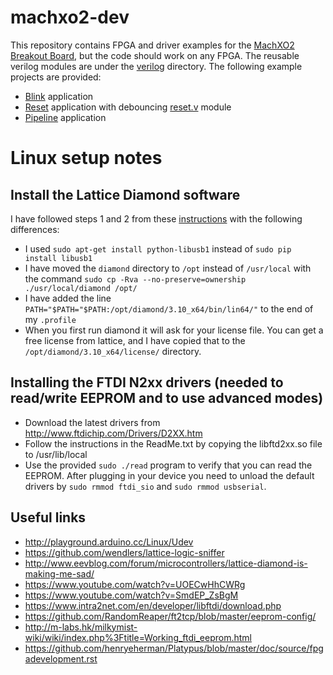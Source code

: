 # machxo2-dev

This repository contains FPGA and driver examples for the [MachXO2 Breakout Board](http://www.latticesemi.com/en/Products/DevelopmentBoardsAndKits/MachXO2BreakoutBoard), 
but the code should work on any FPGA. The reusable verilog modules are under the 
[verilog](verilog) directory. The following example projects are provided:
* [Blink](projects/blink) application
* [Reset](projects/reset) application with debouncing [reset.v](verilog/reset.v) module
* [Pipeline](projects/pipeline) application

# Linux setup notes

## Install the Lattice Diamond software
I have followed steps 1 and 2 from these 
[instructions](https://ycnrg.org/lattice-diamond-on-ubuntu-16-04/)
with the following differences:
* I used `sudo apt-get install python-libusb1` instead of `sudo pip install libusb1`
* I have moved the `diamond` directory to `/opt` instead of `/usr/local` with the command
`sudo cp -Rva --no-preserve=ownership ./usr/local/diamond /opt/`
* I have added the line `PATH="$PATH="$PATH:/opt/diamond/3.10_x64/bin/lin64/"` to the end of my `.profile`
* When you first run diamond it will ask for your license file. You can get a free license
from lattice, and I have copied that to the `/opt/diamond/3.10_x64/license/` directory.

## Installing the FTDI N2xx drivers (needed to read/write EEPROM and to use advanced modes)
* Download the latest drivers from http://www.ftdichip.com/Drivers/D2XX.htm
* Follow the instructions in the ReadMe.txt by copying the libftd2xx.so file to /usr/lib/local
* Use the provided `sudo ./read` program to verify that you can read the EEPROM. After plugging in
your device you need to unload the default drivers by `sudo rmmod ftdi_sio` and `sudo rmmod usbserial`.

## Useful links
* http://playground.arduino.cc/Linux/Udev
* https://github.com/wendlers/lattice-logic-sniffer
* http://www.eevblog.com/forum/microcontrollers/lattice-diamond-is-making-me-sad/
* https://www.youtube.com/watch?v=UOECwHhCWRg
* https://www.youtube.com/watch?v=SmdEP_ZsBgM
* https://www.intra2net.com/en/developer/libftdi/download.php
* https://github.com/RandomReaper/ft2tcp/blob/master/eeprom-config/
* http://m-labs.hk/milkymist-wiki/wiki/index.php%3Ftitle=Working_ftdi_eeprom.html
* https://github.com/henryeherman/Platypus/blob/master/doc/source/fpgadevelopment.rst

